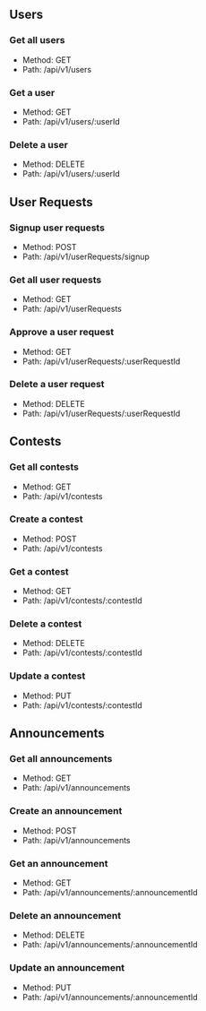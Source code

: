 
## Users

### Get all users
- Method: GET
- Path: /api/v1/users


### Get a user
- Method: GET
- Path: /api/v1/users/:userId


### Delete a user
- Method: DELETE
- Path: /api/v1/users/:userId



## User Requests

### Signup user requests
- Method: POST
- Path: /api/v1/userRequests/signup


### Get all user requests
- Method: GET
- Path: /api/v1/userRequests


### Approve a user request
- Method: GET
- Path: /api/v1/userRequests/:userRequestId


### Delete a user request
- Method: DELETE
- Path: /api/v1/userRequests/:userRequestId



## Contests

### Get all contests
- Method: GET
- Path: /api/v1/contests


### Create a contest
- Method: POST
- Path: /api/v1/contests


### Get a contest
- Method: GET
- Path: /api/v1/contests/:contestId


### Delete a contest
- Method: DELETE
- Path: /api/v1/contests/:contestId


### Update a contest
- Method: PUT
- Path: /api/v1/contests/:contestId



## Announcements

### Get all announcements
- Method: GET
- Path: /api/v1/announcements


### Create an announcement
- Method: POST
- Path: /api/v1/announcements


### Get an announcement
- Method: GET
- Path: /api/v1/announcements/:announcementId


### Delete an announcement
- Method: DELETE
- Path: /api/v1/announcements/:announcementId


### Update an announcement
- Method: PUT
- Path: /api/v1/announcements/:announcementId

